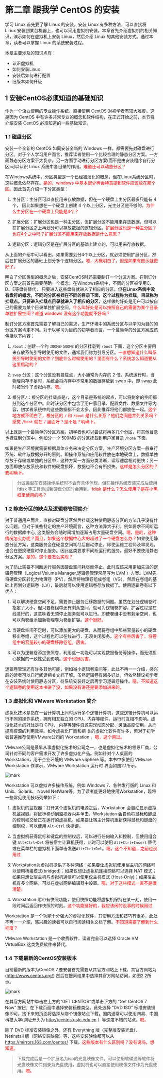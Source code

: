 # 第二章 跟我学 CentOS 的安装

学习 Linux 首先要了解 Linux 的安装。安装 Linux 有多种方法，可以直接将 Linux 安装到某台机器上，也可以采用虚拟机安装。本章首先介绍虚拟机的相关知识，演示如何在虚拟机上安装 Linux，然后介绍 Linux 的其他安装方式。通过本章，读者可以掌握 Linux 的系统安装过程。

本章主要涉及的知识点有：

- 认识虚拟机
- 如何安装Linux
- 安装后如何进行配置
- 旧版本如何升级

## 1 安装CentOS必须知道的基础知识

作为一个企业使用的专业操作系统，直接使用 CentOS 对初学者有较大难度。这是因为 CentOS 中有许多非常专业的概念和软件结构，在正式开始之前，本节将介绍安装 CentOS 必须知道的一些基础知识。

### 1.1 磁盘分区

安装一个全新的 CentOS 如同安装全新的 Windows 一样，都需要先对磁盘进行分区。对于个人学习用户而言，推荐读者使用一个比较合理的静态分区方案。一方面静态分区方案不太复杂，另一方面手动进行分区方案(而不是由安装程序自行分区)可以认识 Linux 系统中各目录的作用。<span style="color:red;">难道还可以动态分区？</span>

在Windows系统中，分区类型是一个已经被淡化的概念，但在Linux系统分区时，这些概念依然存在。<span style="color:red;">是的，windows 中基本很少再会特意提到软件应该放在那个区。</span>因此首先介绍一下分区类型：

1. 主分区：主分区可以直接用来存放数据，但在一个硬盘上主分区最多只能有 4 个， 因此如果想在一个硬盘上创建 4 个以上分区，光主分区是不够的。<span style="color:red;">为什么主分区在一个硬盘上只能是4个？</span>

2. 扩展分区：扩展分区也是一种主分区，但扩展分区不能用来存放数据，但可以在扩展分区之上再划分可以存放数据的逻辑分区。<span style="color:red;">扩展分区也是一种主分区？也在4个之中吗？扩展分区不能用来存放数据是什么意思？</span>

3. 逻辑分区：逻辑分区是在扩展分区的基础上建立的，可以用来存放数据。

从上面的介绍中可以看出，如果需要划分4个以上分区，就必须使用扩展分区，然后在扩展分区的基础上划分多个逻辑分区。<span style="color:red;">嗯，大概明白了，但是如果有图示就更好了。</span>

明白了分区类型的概念之后，安装CentOS时还需要制订一个分区方案。在制订分区方案之前首先需要明确一个概念，在Windows系统中，不同的分区被使用C、D、E等盘符替代， 只要进入这些盘符就进入了相应的分区。但**在Linux系统中没有盘符的概念，不同的分区被挂在不同的目录下面，这个过程称为挂载，目录称为挂载点。只要进入挂载点目录就进入了相应的分区**，这样做的好处是用户可以按自己的需要为某个目录单独扩展空间。<span style="color:red;">什么叫好处是可以按照自己的需要为某个目录单独扩展空间？难道 windows 没有这个功能就不好吗？</span>

制订分区方案首先需要了解自己的需求，生产环境中的系统分区与以学习为目的的分区方案肯定不同。对于以学习为目的的初学者而言，一个最简单的分区方案应该包括以下内容：

1. `/boot`：创建一个约 `3OOMB-5OOMB` 的分区挂载到 `/boot` 下面，这个分区主要用来存放系统引导时使用的文件，通常我们称为引导分区。<span style="color:red;">一直想知道什么叫系统引导时使用的文件？到底什么时候使用的？里面有什么？系统怎么知道要从这里启动的？</span>

2. `swap` 分区：这个分区没有挂载点，大小通常为内存的 2 倍。系统运行时，当物理内存不足时，系统会将内存中不常用的数据存放到 swap 中，即 swap 此时被当作了虚拟内存。<span style="color:red;">嗯。</span>

3. 根分区`/`：根分区的挂载点是`/`，这个目录是系统的起点，可以将剩余的空间都分到这个分区中。此时该分区中包含了用户家目录、配置文件、数据文件等内容，初学者系统中的这些数据都不会太多，因此推荐将他们都放在一起。<span style="color:red;">这个地方就不明白了，根分区的 `/` 和 `/boot` 是什么关系？他们之间是并列关系吗？感觉 `/boot` 就在 `/` 里面呀？是不是？明确下。</span>

以上就是一个最简单的分区方案，初学者也可以尝试将再多几个分区，将其他目录也挂载到分区中，例如分一个 500MB 的分区挂载到用户家目录 `/home` 下面。

如果是生产环境就需要根据具体业务来决定分区方案，生产环境分区方案一般奉行系统、软件与数据分开的原则。即操作系统和应用软件放在本地硬盘上，数据单独存放于存储或单独的分区中，这种方案一方面分类清晰，读写速度相对更快；另一方面即使存放系统和软件的硬盘损坏，数据也不会有所损失。<span style="color:red;">这样是怎么分区的？要明确下。</span>

> 分区类型在安装操作系统时不会有具体体现，但在操作系统安装完成后使用 fdisk 等工具添加新硬盘分区时会用到。<span style="color:red;">fdisk 是什么？怎么使用？是在小黑框里使用的吗？</span>

### 1.2 静态分区的缺点及逻辑卷管理简介

对于普通用户而言，直接对硬盘分区然后挂载这种使用静态分区的方法几乎没有什么问题。但对于某些特定的生产环境而言，这种方法弊大于利。例如要求不间断运行的数据库中心, 这类服务会随时间增加逐渐占用大量硬盘空间。<span style="color:red;">嗯，是的，这种情况怎么办呢？而且，如果这个数据中心大的超过了一个硬盘怎么办？</span>如果使用静态分区方案，这类服务会在硬盘空间耗尽后自动停止，即使运维工程师及早发现，也会在更换硬盘时停止服务。因此这类要求不间断运行的服务，最好不要使用静态分区方案。<span style="color:red;">是的，这个要怎么实现？</span>

为了防止需要不间断运行服务因硬盘空间耗尽而停止，此时应该采用更加先进的逻辑卷管理（Logical Volume Manager,逻辑卷管理常简写为 LVM ）方案。LVM先将硬盘分区转化为物理卷（PV），然后将物理卷组成卷组（VG），然后在卷组的基础上再划分逻辑卷（LV），最后就可以使用逻辑卷存放数据了。使用逻辑卷有以下优点：

1. 可以解决硬盘空间不足，需要停止服务迁移数据的问题。虽然在划分逻辑卷时指定了大小，但只要卷组中还有剩余空间，就可为逻辑卷扩容，扩容过程是在线进行的，这意味着无须停止服务就可以进行。即使卷组中没有剩余空间，也可以向卷组添加新物理卷为卷组扩容。<span style="color:red;">这个挺好。</span>

2. 当硬盘空间不足时，可以添加更大的硬盘，从而将卷组中那些容量较小的硬盘移出卷组，这个过程也可以在线进行，无须关闭服务。<span style="color:red;">这个有些厉害了，将卷组中的容量较小的硬盘移除卷组。厉害。</span>

3. 可以为逻辑卷添加快照卷，利用这一功能可以实现数据备份等操作，而无须担心数据的一致性受到影响。<span style="color:red;">这个也挺厉害。</span>

逻辑卷管理还有许多其他可能，例如减小逻辑卷空间等，此处不再一一介绍，感兴趣的读者可以自行阅读相关文档了解。虽然逻辑卷有诸多好处，但依然建议初学者在安装系统时使用静态分区，待系统安装好之后再学习逻辑卷操作。<span style="color:red;">嗯，不知道这个逻辑卷的使用这本书讲了没，如果没有讲还是要添加进来的。</span>

### 1.3 虚拟化和 VMware Workstation 简介

虚拟化技术是指在一台计算机上同时运行多个逻辑计算机，这些逻辑计算机可以运行不同的操作系统，拥有相互独立的 CPU、内存等硬件，运行时互相不影响。虚拟化技术的好处是将 CPU、 内存等硬件资源实现动态分配、灵活高度使用，从而提高资源的利用效率。如今虚拟化厂商和相 关的虚拟化软件有许多，但对于初学者普遍推荐使用VMware公司的 Workstation 。<span style="color:red;">嗯，这个用过。</span>

VMware公司是最早从事虚拟化技术的公司之一，也是虚拟化技术的领导厂商，公司针对不同的客户需求开发了许多虚拟化产品。例如针对个人桌面的 Workstation，用于企业环境的 VMware vSphere 等。本书中多使用 VMware Workstation 作演示，VMware Workstation 运行时 界面如图2.1所示。

![mark](http://pacdb2bfr.bkt.clouddn.com/blog/image/180711/caEbmAFEkL.png?imageslim)

Workstation 可以虚拟许多操作系统，例如 Windows 7、各种发行版的 Linux 和 Unix、Solaris、 Novell NetWare等。为了读者能更好地使用Workstation，现将一些常见使用技巧列举如下：

1. 虚拟机的监视器：打开某个虚拟机的电源之后，Workstation 会自动显示虚拟机监视器。将鼠标移动到监视器内并单击，Workstation 会自动将鼠标和键盘的控制权交给正在运行的虚拟机。如果要让宿主计算机重新获得鼠标和键盘的控制权，可以使用 `Alt+Ctrl` 快捷键。

2. 当虚拟机获得鼠标和键盘的控制权后，可以进行任何输入和控制，但使用组合键 `Alt+Ctrl+Del` 将被宿主计算机获得，此时可以使用 `Alt+Ctrl+Insert` 替代或在菜单栏的虚拟机下面单击发送`Alt+Ctrl+Del`。<span style="color:red;">嗯，这个不知道，之前也没用过</span>

3. Workstation为虚拟机提供了多种网络：如果要让虚拟机使用宿主机的网络可以使用桥接模式(bridged)；如果仅想让虚拟机连接网络可以选择 NAT 模式；如果只想让宿主机与虚拟机通信可以使用仅主机模式 (Host-Only)；如果宿主机有多个网络，可以在虚拟网络编辑器中设置。<span style="color:red;">嗯，对于这些模式一直不是很清楚。</span>

4. Workstation 附带有快照功能，使用快照功能将虚拟机保持在某一刻，使用一段时间后返回作快照的时刻。<span style="color:red;">这个功能挺好的，我应该闲的没事的时候用过</span>

Workstation 是一个功能十分强大的虚拟化软件，其使用方法和技巧有很多，此处不再一一介绍，感兴趣的读者可以自行阅读相关文档了解。<span style="color:red;">不知道需要了解到什么程度？</span>

VMware Workstation 是一个收费软件，读者完全可以选择 Oracle VM VirtualBox 这类免费软件来替代。

### 1.4 下载最新的CentOS安装版本

目前最新的版本为CentOS 7,要安装首先需要从其官方网站上下载，其官方网站为 (http://www.centos.org/) 然后在搜索结果中选择其官方网站访问，如图2.2所示。

![mark](http://pacdb2bfr.bkt.clouddn.com/blog/image/180711/2BAj2HIhiJ.png?imageslim)

在其官方网站中单击左上方的“GET CENTOS”或单击下方的 “Get CentOS 7 Now” 按钮，在下载页面中选择安装镜像类型。此处选择 “DVD ISO” 标准安装镜像即可，接下来的页面将选择从哪个镜像站点下载，国内通常可以使用网易、中国科技大学(网址开头为 http://centos.ustc.edu.cn ）等速度不错的站点。<span style="color:red;">嗯。</span>

除了 DVD 标准安装镜像之外，还有 Everything 版（完整版安装光盘）、Netlnstall 版（网络安装映像）等，这些安装映像都可以从 https://mirrors.163.com/centos/ 下载。<span style="color:red;">这些版本有什么区别吗？没有说吗，想知道。</span>


> 下载完成后是一个扩展名为iso的光盘映像文件，可以使用软碟通等软件将光盘映像文件刻录为光盘使用，虚拟机也可以直接使用映像文件作为光盘使用。<span style="color:red;">嗯。</span>
